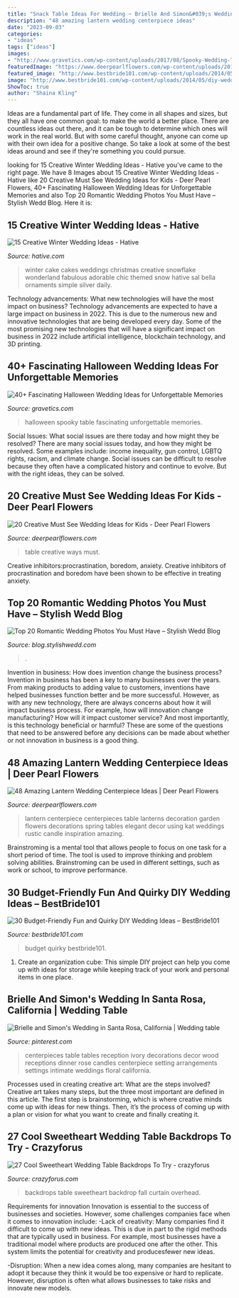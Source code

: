 ```yaml
---
title: "Snack Table Ideas For Wedding ~ Brielle And Simon&#039;s Wedding In Santa Rosa, California"
description: "48 amazing lantern wedding centerpiece ideas"
date: "2023-09-03"
categories:
- "ideas"
tags: ["ideas"]
images:
- "http://www.gravetics.com/wp-content/uploads/2017/08/Spooky-Wedding-Table-Settings.jpg"
featuredImage: "https://www.deerpearlflowers.com/wp-content/uploads/2016/08/Wedding-Ideas-for-Kids-Table.jpg"
featured_image: "http://www.bestbride101.com/wp-content/uploads/2014/05/diy-wedding-ideas-10.jpg"
image: "http://www.bestbride101.com/wp-content/uploads/2014/05/diy-wedding-ideas-10.jpg"
ShowToc: true
author: "Shaina Kling"
---
```



Ideas are a fundamental part of life. They come in all shapes and sizes, but they all have one common goal: to make the world a better place. There are countless ideas out there, and it can be tough to determine which ones will work in the real world. But with some careful thought, anyone can come up with their own idea for a positive change. So take a look at some of the best ideas around and see if they're something you could pursue.

	

		
looking for 15 Creative Winter Wedding Ideas - Hative you've came to the right page. We have 8 Images about 15 Creative Winter Wedding Ideas - Hative like 20 Creative Must See Wedding Ideas for Kids - Deer Pearl Flowers, 40+ Fascinating Halloween Wedding Ideas for Unforgettable Memories and also Top 20 Romantic Wedding Photos You Must Have – Stylish Wedd Blog. Here it is:
		
    
## 15 Creative Winter Wedding Ideas - Hative

<img loading=lazy src="https://hative.com/wp-content/uploads/2014/11/winter-wedding-ideas/13-creative-winter-wedding-ideas.jpg" onerror="this.onerror=null;this.src='https://tse2.mm.bing.net/th?id=OIP.kIFp1dvcStNG5nRVWhuQJwHaJF&amp;pid=15.1';" alt="15 Creative Winter Wedding Ideas - Hative">

_Source: hative.com_

>winter cake cakes weddings christmas creative snowflake wonderland fabulous adorable chic themed snow hative sal bella ornaments simple silver daily. 

	

Technology advancements: What new technologies will have the most impact on business?
Technology advancements are expected to have a large impact on business in 2022. This is due to the numerous new and innovative technologies that are being developed every day. Some of the most promising new technologies that will have a significant impact on business in 2022 include artificial intelligence, blockchain technology, and 3D printing.

    
## 40+ Fascinating Halloween Wedding Ideas For Unforgettable Memories

<img loading=lazy src="http://www.gravetics.com/wp-content/uploads/2017/08/Spooky-Wedding-Table-Settings.jpg" onerror="this.onerror=null;this.src='https://tse4.mm.bing.net/th?id=OIP.O9fvQjk9VBLStlDTdO_BDQHaLG&amp;pid=15.1';" alt="40+ Fascinating Halloween Wedding Ideas for Unforgettable Memories">

_Source: gravetics.com_

>halloween spooky table fascinating unforgettable memories. 

	

Social Issues: What social issues are there today and how might they be resolved?
There are many social issues today, and how they might be resolved. Some examples include: income inequality, gun control, LGBTQ rights, racism, and climate change. Social issues can be difficult to resolve because they often have a complicated history and continue to evolve. But with the right ideas, they can be solved.

    
## 20 Creative Must See Wedding Ideas For Kids - Deer Pearl Flowers

<img loading=lazy src="https://www.deerpearlflowers.com/wp-content/uploads/2016/08/Wedding-Ideas-for-Kids-Table.jpg" onerror="this.onerror=null;this.src='https://tse1.mm.bing.net/th?id=OIP.Goaaky_2I8QOn6fxbMYy4AHaLD&amp;pid=15.1';" alt="20 Creative Must See Wedding Ideas for Kids - Deer Pearl Flowers">

_Source: deerpearlflowers.com_

>table creative ways must. 

	

Creative inhibitors:procrastination, boredom, anxiety.
Creative inhibitors of procrastination and boredom have been shown to be effective in treating anxiety.

    
## Top 20 Romantic Wedding Photos You Must Have – Stylish Wedd Blog

<img loading=lazy src="https://blog.stylishwedd.com/wp-content/uploads/2016/12/Incredible-Night-Wedding-Photos-Ideas-You-Must-See.jpg" onerror="this.onerror=null;this.src='https://tse2.mm.bing.net/th?id=OIP.YozKD3NQw8_L1UmgONwQIQHaKc&amp;pid=15.1';" alt="Top 20 Romantic Wedding Photos You Must Have – Stylish Wedd Blog">

_Source: blog.stylishwedd.com_

>. 

	

Invention in business: How does invention change the business process?
Invention in business has been a key to many businesses over the years. From making products to adding value to customers, inventions have helped businesses function better and be more successful. However, as with any new technology, there are always concerns about how it will impact business process. For example, how will innovation change manufacturing? How will it impact customer service? And most importantly, is this technology beneficial or harmful? These are some of the questions that need to be answered before any decisions can be made about whether or not innovation in business is a good thing.

    
## 48 Amazing Lantern Wedding Centerpiece Ideas | Deer Pearl Flowers

<img loading=lazy src="http://www.deerpearlflowers.com/wp-content/uploads/2015/05/Vintage-lantern-centerpiece.jpg" onerror="this.onerror=null;this.src='https://tse4.mm.bing.net/th?id=OIP.u-uOHGLmt6ZAVeLso41aMQHaLH&amp;pid=15.1';" alt="48 Amazing Lantern Wedding Centerpiece Ideas | Deer Pearl Flowers">

_Source: deerpearlflowers.com_

>lantern centerpiece centerpieces table lanterns decoration garden flowers decorations spring tables elegant decor using kat weddings rustic candle inspiration amazing. 

	

Brainstroming is a mental tool that allows people to focus on one task for a short period of time. The tool is used to improve thinking and problem solving abilities. Brainstroming can be used in different settings, such as work or school, to improve performance.

    
## 30 Budget-Friendly Fun And Quirky DIY Wedding Ideas – BestBride101

<img loading=lazy src="http://www.bestbride101.com/wp-content/uploads/2014/05/diy-wedding-ideas-10.jpg" onerror="this.onerror=null;this.src='https://tse1.mm.bing.net/th?id=OIP.3Beek2sbjcFI8XWQJtt-MAHaLH&amp;pid=15.1';" alt="30 Budget-Friendly Fun and Quirky DIY Wedding Ideas – BestBride101">

_Source: bestbride101.com_

>budget quirky bestbride101. 

	

1. Create an organization cube: This simple DIY project can help you come up with ideas for storage while keeping track of your work and personal items in one place.

    
## Brielle And Simon&#039;s Wedding In Santa Rosa, California | Wedding Table

<img loading=lazy src="https://i.pinimg.com/736x/dc/67/65/dc6765be1f29838ac03653361709c4cd--ivory-wedding-receptions-wedding-centerpieces-long-tables.jpg" onerror="this.onerror=null;this.src='https://tse2.mm.bing.net/th?id=OIP.lb65lb0haqaEOtaw2Wb67QHaLH&amp;pid=15.1';" alt="Brielle and Simon&#039;s Wedding in Santa Rosa, California | Wedding table">

_Source: pinterest.com_

>centerpieces table tables reception ivory decorations decor wood receptions dinner rose candles centerpiece setting arrangements settings intimate weddings floral california. 

	

Processes used in creating creative art: What are the steps involved?
Creative art takes many steps, but the three most important are defined in this article. The first step is brainstorming, which is where creative minds come up with ideas for new things. Then, it’s the process of coming up with a plan or vision for what you want to create and finally creating it.

    
## 27 Cool Sweetheart Wedding Table Backdrops To Try - Crazyforus

<img loading=lazy src="https://i.weddingomania.com/2018/01/22-a-white-curtain-backdrop-overhead-blooms-and-bulbs-for-a-fall-wedding.jpg" onerror="this.onerror=null;this.src='https://tse4.mm.bing.net/th?id=OIP.OMJuUPNn2u-MCLjE6VoPOQHaKc&amp;pid=15.1';" alt="27 Cool Sweetheart Wedding Table Backdrops To Try - crazyforus">

_Source: crazyforus.com_

>backdrops table sweetheart backdrop fall curtain overhead. 

	

Requirements for innovation
Innovation is essential to the success of businesses and societies. However, some challenges companies face when it comes to innovation include:
-Lack of creativity: Many companies find it difficult to come up with new ideas. This is due in part to the rigid methods that are typically used in business. For example, most businesses have a traditional model where products are produced one after the other. This system limits the potential for creativity and producesfewer new ideas.

-Disruption: When a new idea comes along, many companies are hesitant to adopt it because they think it would be too expensive or hard to replicate. However, disruption is often what allows businesses to take risks and innovate new models.

